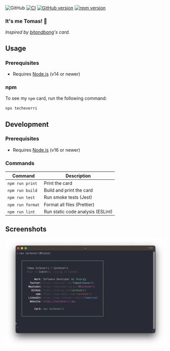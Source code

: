 ![GitHub](https://img.shields.io/github/license/techeverri/techeverri-cli?color=blue) [![CI](https://github.com/techeverri/techeverri-cli/actions/workflows/ci.yml/badge.svg)](https://github.com/techeverri/techeverri-cli/actions/workflows/ci.yml) [![GitHub version](https://badge.fury.io/gh/techeverri%2Ftecheverri-cli.svg)](https://badge.fury.io/gh/techeverri%2Ftecheverri-cli) [![npm version](https://badge.fury.io/js/techeverri.svg)](https://badge.fury.io/js/techeverri)

### It's me Tomas! 👋

_Inspired by [bitandbang](https://github.com/bnb/bitandbang)'s card._

## Usage

### Prerequisites

- Requires [Node.js](https://nodejs.org/) (v14 or newer)

### npm

To see my `npm` card, run the following command:

```sh
npx techeverri
```

## Development

### Prerequisites

- Requires [Node.js](https://nodejs.org/) (v16 or newer)

### Commands

| Command          | Description                       |
| ---------------- | --------------------------------- |
| `npm run print`  | Print the card                    |
| `npm run build`  | Build and print the card          |
| `npm run test`   | Run smoke tests (Jest)            |
| `npm run format` | Format all files (Prettier)       |
| `npm run lint`   | Run static code analysis (ESLint) |

## Screenshots

![image](./screenshot.png)
